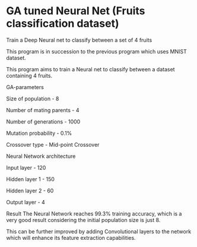 # GA tuned Neural Net (Fruits classification dataset)
 Train a Deep Neural net to classify between a set of 4 fruits

 This program is in succession to the previous program which uses MNIST dataset.

 This program aims to train a Neural net to classify between a dataset containing 4 fruits.

 GA-parameters


 Size of population - 8

 Number of mating parents - 4

 Number of generations - 1000

 Mutation probability - 0.1%

 Crossover type - Mid-point Crossover



 Neural Network architecture

 Input layer - 120

 Hidden layer 1 - 150

 Hidden layer 2 - 60

 Output layer - 4



 Result
 The Neural Network reaches 99.3% training accuracy, which is a very good result considering the initial population size is just 8.

 This can be further improved by adding Convolutional layers to the network which will enhance its feature extraction capabilities.
 
